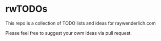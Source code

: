 # rwTODOs

This repo is a collection of TODO lists and ideas for raywenderlich.com

Please feel free to suggest your owm ideas via pull request.
